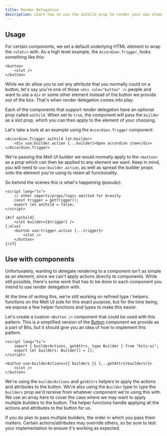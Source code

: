 ```yaml
---
title: Render Delegation
description: Learn how to use the asChild prop to render your own elements.
---
```


## Usage

For certain components, we set a default underlying HTML element to wrap the `<slot/>` with. As a high level example, the `Accordion.Trigger`, looks something like this:

```svelte
<button>
	<slot />
</button>
```

While we do allow you to set any attribute that you normally could on a button, let's say you're one of those `<div role="button" />` people and want to use a `div` or some other element instead of the button we provide out of the box. That's when render delegation comes into play.

Each of the components that support render delegation have an optional prop called `asChild`. When set to `true`, the component will pass the `builder` as a slot prop, which you can then apply to the element of your choosing.

Let's take a look at an example using the `Accordion.Trigger` component:

```svelte
<Accordion.Trigger asChild let:builder>
	<div use:builder.action {...builder}>Open accordion item</div>
</Accordion.Trigger>
```

We're passing the Melt UI builder we would normally apply to the `<button>` as a prop which can then be applied to any element we want. Keep in mind, you will need to `use:builder.action`, as well as spread the builder props onto the element you're using to retain all functionality.

So behind the scenes this is what's happening (pseudo):

```svelte
<script lang="ts">
	// other imports/props/logic omitted for brevity
	const trigger = getTrigger();
	export let asChild = false;
</script>

{#if asChild}
	<slot builder={$trigger} />
{:else}
	<button use:trigger.action {...trigger}>
		<slot />
	</button>
{/if}
```

## Use with components

Unfortunately, wanting to delegate rendering to a component isn't as simple as an element, since we can't apply actions directly to components. While still possible, there's some work that has to be done to each component you intend to use render delegation with.

At the time of writing this, we're still working on refined type / helpers functions on the Melt UI side for this exact purpose, but for the time being, we expose a few helper functions and types to make this easier.

Let's create a custom `<Button />` component that could be used with this pattern. This is a simplified version of the [Button](/docs/components/button) component we provide as a part of Bits, but it should give you an idea of how to implement this pattern.

```svelte
<script lang="ts">
	import { builderActions, getAttrs, type Builder } from "bits-ui";
	export let builders: Builder[] = [];
</script>

<button use:builderActions={{ builders }} {...getAttrs(builders)}>
	<slot />
</button>
```

We're using the `builderActions` and `getAttrs` helpers to apply the actions and attributes to the button. We're also using the `Builder` type to type the `builders` prop we'd receive from whatever component we're using this with. We use an array here to cover the case where we may want to apply multiple builders to the button. The helper functions handle applying all the actions and attributes to the button for us.

If you do plan to pass multiple builders, the order in which you pass them matters. Certain actions/attributes may override others, so be sure to test your implementation to ensure it's working as expected.
